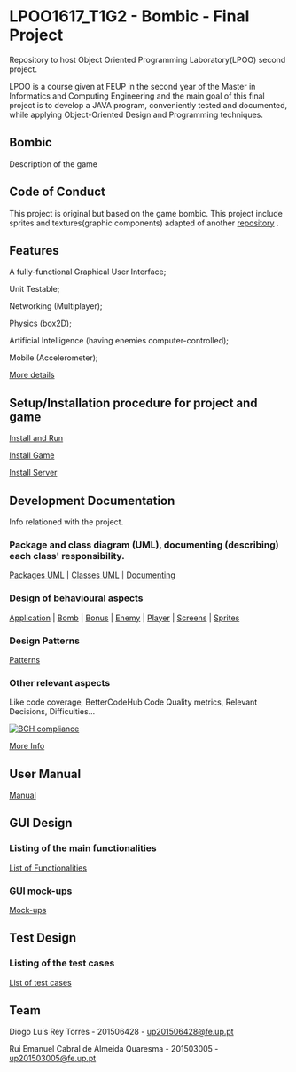 # LPOO1617_T1G2 - Bombic - Final Project
Repository to host Object Oriented Programming Laboratory(LPOO) second project.

LPOO is a course given at FEUP in the second year of the Master in Informatics and Computing Engineering and the main goal of this final project is to develop a JAVA program, conveniently tested and documented, while applying Object-Oriented Design and Programming techniques.
 
## Bombic
Description of the game



## Code of Conduct
This project is original but based on the game bombic.
This project include sprites and textures(graphic components) adapted of another [repository](https://github.com/koulaxizis/bombic) .

## Features
A fully-functional Graphical User Interface;

Unit Testable;

Networking (Multiplayer);

Physics (box2D);

Artificial Intelligence (having enemies computer-controlled);

Mobile (Accelerometer);

[More details](https://github.com/diogotorres97/LPOO1617_T1G2/blob/Final_Project/Docs/Features.pdf) 

## Setup/Installation procedure for project and game

[Install and Run](https://github.com/diogotorres97/LPOO1617_T1G2/blob/Final_Project/Docs/Setup.pdf)

[Install Game](https://youtu.be/7GUyeszFww4)

[Install Server](https://youtu.be/aqT7xOmEBWs)

## Development Documentation
Info relationed with the project.

### Package and class diagram (UML), documenting (describing) each class' responsibility.

[Packages UML](https://github.com/diogotorres97/LPOO1617_T1G2/blob/Final_Project/Docs/Packages%20UML.jpg)
| [Classes UML](https://github.com/diogotorres97/LPOO1617_T1G2/blob/Final_Project/Docs/Type%20Hierarchy.jpg)
| [Documenting](https://github.com/diogotorres97/LPOO1617_T1G2/blob/Final_Project/Docs/Class%20description.pdf)


### Design of behavioural aspects

[Application](https://github.com/diogotorres97/LPOO1617_T1G2/blob/Final_Project/Docs/application.jpg)
 | [Bomb](https://github.com/diogotorres97/LPOO1617_T1G2/blob/Final_Project/Docs/bomb.jpg)
 | [Bonus](https://github.com/diogotorres97/LPOO1617_T1G2/blob/Final_Project/Docs/bonus.jpg)
 | [Enemy](https://github.com/diogotorres97/LPOO1617_T1G2/blob/Final_Project/Docs/enemy.jpg)
 | [Player](https://github.com/diogotorres97/LPOO1617_T1G2/blob/Final_Project/Docs/player.jpg)
 | [Screens](https://github.com/diogotorres97/LPOO1617_T1G2/blob/Final_Project/Docs/screens.JPG)
 | [Sprites](https://github.com/diogotorres97/LPOO1617_T1G2/blob/Final_Project/Docs/sprites.JPG)
 
### Design Patterns

[Patterns](https://github.com/diogotorres97/LPOO1617_T1G2/blob/Final_Project/Docs/Design%20Patterns.pdf)	

### Other relevant aspects
Like code coverage, BetterCodeHub Code Quality metrics, Relevant Decisions, Difficulties...

[![BCH compliance](https://bettercodehub.com/edge/badge/diogotorres97/LPOO1617_T1G2?branch=finalRelease&token=0904237974da39ad53e22b89cdbb075ec70d08f6)](https://bettercodehub.com/)

[More Info](https://github.com/diogotorres97/LPOO1617_T1G2/blob/Final_Project/Docs/Development%20Documentation.pdf)

## User Manual

[Manual](https://github.com/diogotorres97/LPOO1617_T1G2/blob/Final_Project/Docs/User%20Manual.pdf)


## GUI Design

### Listing of the main functionalities

[List of Functionalities](https://github.com/diogotorres97/LPOO1617_T1G2/blob/Final_Project/Docs/GUI%20Design%20Functionalities.pdf)

### GUI mock-ups

[Mock-ups](https://github.com/diogotorres97/LPOO1617_T1G2/blob/Final_Project/Docs/Mockup.pdf)


## Test Design

### Listing of the test cases

[List of test cases](https://github.com/diogotorres97/LPOO1617_T1G2/blob/Final_Project/Docs/Test%20Design.pdf)

## Team 

Diogo Luís Rey Torres  - 201506428 - up201506428@fe.up.pt

Rui Emanuel Cabral de Almeida Quaresma - 201503005  - up201503005@fe.up.pt
